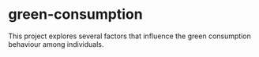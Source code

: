# green-consumption
This project explores several factors that influence the green consumption behaviour among individuals.
